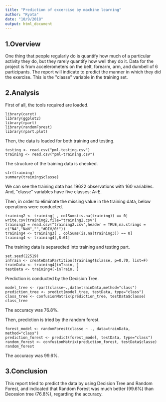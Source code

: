 ```yaml
---
title: "Prediction of excercise by machine learning"
author: "Ryota"
date: "10/9/2018"
output: html_document
---
```


## 1.Overview
One thing that people regularly do is quantify how much of a particular activity they do, but they rarely quantify how well they do it. Data for the project is from accelerometers on the belt, forearm, arm, and dumbell of 6 participants. The report will indicate to predict the manner in which they did the exercise. This is the "classe" variable in the training set. 

## 2.Analysis
First of all, the tools required are loaded.
```{r}
library(caret)
library(ggplot2)
library(rpart)
library(randomForest)
library(rpart.plot) 
```

Then, the data is loaded for both training and testing. 
```{r}
testing <- read.csv("pml-testing.csv")
training <- read.csv("pml-training.csv")
```

The structure of the training data is checked.
```{r}
str(training)
summary(training$classe)
```
We can see the training data has 19622 observations with 160 variables. And, "classe" variables have five classes: A~E.

Then, in order to eliminate the missing value in the training data, below operations were conducted.
```{r}
training2 <- training[ , colSums(is.na(training)) == 0]
write.csv(training2,file="training2.csv")
training3 = read.csv("training2.csv",header = TRUE,na.strings = c("NA","NaN","","#DIV/0!"))
training4 <- training3[ , colSums(is.na(training3)) == 0]
training4 <- training4[,8:61]
```

The training data is separedted into training and testing part.
```{r}
set.seed(22519) 
inTrain <- createDataPartition(training4$classe, p=0.70, list=F) 
trainData <- training4[inTrain, ] 
testData <- training4[-inTrain, ]
```

Prediction is conducted by the Decision Tree.
```{r}
model_tree <- rpart(classe~.,data=trainData,method="class")
prediction_tree <- predict(model_tree, testData, type="class")
class_tree <- confusionMatrix(prediction_tree, testData$classe) 
class_tree
```
The accuracy was 76.8%.

Then, prediction is tried by the random forest.
```{r}
forest_model <- randomForest(classe ~ ., data=trainData, method="class") 
prediction_forest <- predict(forest_model, testData, type="class") 
random_forest <- confusionMatrix(prediction_forest, testData$classe) 
random_forest
```
The accuracy was 99.6%.

## 3.Conclusion
This report tried to predict the data by using Decision Tree and Random Forest, and indicated that Random Forest was much better (99.6%) than Decesion tree (76.8%), regarding the accuracy.
